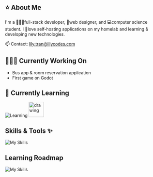 ## ⭐ About Me
I'm a 👩🏻‍💻full-stack developer, 🎨web designer, and 💻computer science student. I 💖love self-hosting applications on my homelab and learning & developing new technologies.

📫 Contact: lily.tran@lilycodes.com
## 👩🏻‍💻 Currently Working On
- Bus app & room reservation application
- First game on Godot
## 🌱 Currently Learning
![Learning](https://go-skill-icons.vercel.app/api/icons?i=godot,linux&theme=light) <img src="https://static.wikia.nocookie.net/logopedia/images/3/30/Aseprite_Logo.png/revision/latest?cb=20240909223208" alt="drawing" height="50"/>
## Skills & Tools ✨
![My Skills](https://go-skill-icons.vercel.app/api/icons?i=python,java,cpp,nodejs,sqlserver,oracle,django,flask,html,css,js,pygame,git,github,docker,cloudflare,figma&perline=10)
## Learning Roadmap
![My Skills](https://go-skill-icons.vercel.app/api/icons?i=react,vue,wordpress)
